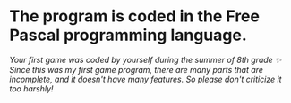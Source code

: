 # The program is coded in the Free Pascal programming language.
_Your first game was coded by yourself during the summer of 8th grade ✨
Since this was my first game program, there are many parts that are incomplete, and it doesn't have many features. So please don't criticize it too harshly!_
